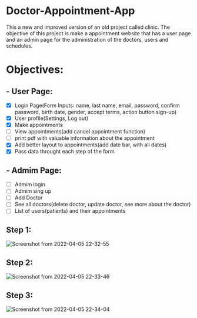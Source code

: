 # Doctor-Appointment-App
This a new and improved version of an old project called clinic. The objective of this project is make a appointment website that has a user page and an admin page for the administration of the doctors, users and schedules.

# Objectives:
## - User Page: 
- [x] Login Page(Form Inputs: name, last name, email, password, confirm password, birth date, gender, accept terms, action button sign-up)
- [x] User profile(Settings, Log out)
- [x] Make appointments 
- [ ] View appointments(add cancel appointment function)
- [ ] print pdf with valuable information about the appointment
- [x] Add better layout to appointments(add date bar, with all dates)
- [x] Pass data throught each step of the form

## - Admim Page:
- [ ] Admim login
- [ ] Admim sing up
- [ ] Add Doctor
- [ ] See all doctors(delete doctor, update doctor, see more about the doctor)
- [ ] List of users(patients) and their appointments

## Step 1:
![Screenshot from 2022-04-05 22-32-55](https://user-images.githubusercontent.com/60707892/161878109-7c6190cd-65ac-4f83-8dc4-792fdf14dfee.png)

## Step 2:
![Screenshot from 2022-04-05 22-33-46](https://user-images.githubusercontent.com/60707892/161878113-c1c00afc-484f-4e4e-8656-1046215245dd.png)

## Step 3:
![Screenshot from 2022-04-05 22-34-04](https://user-images.githubusercontent.com/60707892/161878115-0de89f96-d82f-41d4-884c-ac5f73d1e3a5.png)
